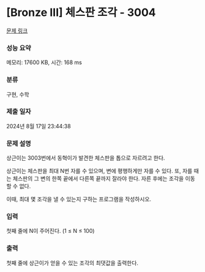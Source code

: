 # [Bronze III] 체스판 조각 - 3004 

[문제 링크](https://www.acmicpc.net/problem/3004) 

### 성능 요약

메모리: 17600 KB, 시간: 168 ms

### 분류

구현, 수학

### 제출 일자

2024년 8월 17일 23:44:38

### 문제 설명

<p>상근이는 3003번에서 동혁이가 발견한 체스판을 톱으로 자르려고 한다.</p>

<p>상근이는 체스판을 최대 N번 자를 수 있으며, 변에 평행하게만 자를 수 있다. 또, 자를 때는 체스판의 그 변의 한쪽 끝에서 다른쪽 끝까지 잘라야 한다. 자른 후에는 조각을 이동할 수 없다.</p>

<p>이때, 최대 몇 조각을 낼 수 있는지 구하는 프로그램을 작성하시오.</p>

### 입력 

 <p>첫째 줄에 N이 주어진다. (1 ≤ N ≤ 100)</p>

### 출력 

 <p>첫째 줄에 상근이가 얻을 수 있는 조각의 최댓값을 출력한다.</p>

